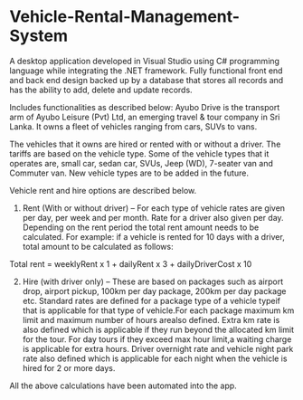 # Vehicle-Rental-Management-System

A desktop application developed in Visual Studio using C# programming language while integrating the .NET framework. Fully functional front end and back end design backed up by a database that stores all records and has the ability to add, delete and update records. 

Includes functionalities as described below:
Ayubo Drive is the transport arm of Ayubo Leisure (Pvt) Ltd, an emerging travel & tour company in Sri Lanka. It owns a fleet of vehicles ranging from cars, SUVs to vans. 

The vehicles that it owns are hired or rented with or without a driver. The tariffs are based on the vehicle type. Some of the vehicle types that it operates are, small car, sedan car, SVUs, Jeep (WD), 7-seater van and Commuter van. New vehicle types are to be added in the future.

Vehicle rent and hire options are described below.

1.	Rent (With or without driver) – For each type of vehicle rates are given per day, per week and per month. Rate for a driver also given per day. Depending on the rent period the total rent amount needs to be calculated. For example: if a vehicle is rented for 10 days with a driver, total amount to be calculated as follows:

Total rent = weeklyRent x 1 + dailyRent x 3 + dailyDriverCost x 10

2.	Hire (with driver only) – These are based on packages such as airport drop, airport pickup, 100km per day package, 200km per day package etc. Standard rates are defined for a package type of a vehicle typeif that is applicable for that type of vehicle.For each package maximum km limit and maximum number of hours arealso defined. Extra km rate is also defined which is applicable if they run beyond the allocated km limit for the tour. For day tours if they exceed max hour limit,a waiting charge is applicable for extra hours. Driver overnight rate and vehicle night park rate also defined which is applicable for each night when the vehicle is hired for 2 or more days.

All the above calculations have been automated into the app.
